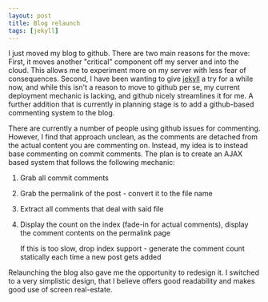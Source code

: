```yaml
---
layout: post
title: Blog relaunch
tags: [jekyll]
---
```

I just moved my blog to github. There are two main reasons for the move: First, it moves another "critical" component off my server and into the cloud. This allows me to experiment more on my server with less fear of consequences. Second, I have been wanting to give [jekyll](https://github.com/mojombo/jekyll) a try for a while now, and while this isn't a reason to move to github per se, my current deployment mechanic is lacking, and github nicely streamlines it for me. A further addition that is currently in planning stage is to add a github-based commenting system to the blog.

There are currently a number of people using github issues for commenting. However, I find that approach unclean, as the comments are detached from the actual content you are commenting on. Instead, my idea is to instead base commenting on commit comments. The plan is to create an AJAX based system that follows the following mechanic:

1. Grab all commit comments
2. Grab the permalink of the post - convert it to the file name
3. Extract all comments that deal with said file
4. Display the count on the index (fade-in for actual comments), display the comment contents on the permalink page

    If this is too slow, drop index support - generate the comment count statically each time a new post gets added

Relaunching the blog also gave me the opportunity to redesign it. I switched to a very simplistic design, that I believe offers good readability and makes good use of screen real-estate.
